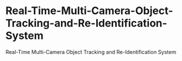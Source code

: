 # Real-Time-Multi-Camera-Object-Tracking-and-Re-Identification-System
Real-Time Multi-Camera Object Tracking and Re-Identification System
